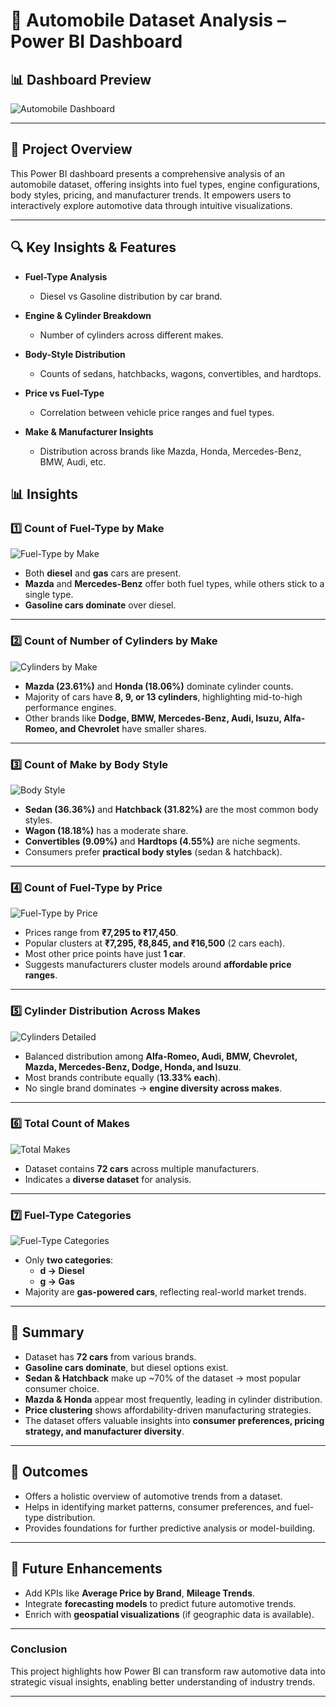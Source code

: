 # ​🚗 Automobile Dataset Analysis – Power BI Dashboard

## 📊 Dashboard Preview
![Automobile Dashboard](https://raw.githubusercontent.com/tejaslanghe/powerbi_Project/main/Screenshot%202025-08-20%20124241.png)

---

## 📌 Project Overview
This Power BI dashboard presents a comprehensive analysis of an automobile dataset, offering insights into fuel types, engine configurations, body styles, pricing, and manufacturer trends. It empowers users to interactively explore automotive data through intuitive visualizations.

---

## 🔍 Key Insights & Features
- **Fuel-Type Analysis**
  - Diesel vs Gasoline distribution by car brand.
  
- **Engine & Cylinder Breakdown**
  - Number of cylinders across different makes.

- **Body-Style Distribution**
  - Counts of sedans, hatchbacks, wagons, convertibles, and hardtops.

- **Price vs Fuel-Type**
  - Correlation between vehicle price ranges and fuel types.

- **Make & Manufacturer Insights**
  - Distribution across brands like Mazda, Honda, Mercedes-Benz, BMW, Audi, etc.

## 📊 Insights

### 1️⃣ Count of Fuel-Type by Make
![Fuel-Type by Make](https://github.com/tejaslanghe/powerbi_Project/blob/main/B1.png)

- Both **diesel** and **gas** cars are present.  
- **Mazda** and **Mercedes-Benz** offer both fuel types, while others stick to a single type.  
- **Gasoline cars dominate** over diesel.  

---

### 2️⃣ Count of Number of Cylinders by Make
![Cylinders by Make](https://github.com/tejaslanghe/powerbi_Project/blob/main/B2.png)

- **Mazda (23.61%)** and **Honda (18.06%)** dominate cylinder counts.  
- Majority of cars have **8, 9, or 13 cylinders**, highlighting mid-to-high performance engines.  
- Other brands like **Dodge, BMW, Mercedes-Benz, Audi, Isuzu, Alfa-Romeo, and Chevrolet** have smaller shares.  

---

### 3️⃣ Count of Make by Body Style
![Body Style](https://github.com/tejaslanghe/powerbi_Project/blob/main/B3.png)

- **Sedan (36.36%)** and **Hatchback (31.82%)** are the most common body styles.  
- **Wagon (18.18%)** has a moderate share.  
- **Convertibles (9.09%)** and **Hardtops (4.55%)** are niche segments.  
- Consumers prefer **practical body styles** (sedan & hatchback).  

---

### 4️⃣ Count of Fuel-Type by Price
![Fuel-Type by Price](https://github.com/tejaslanghe/powerbi_Project/blob/main/B4.png)

- Prices range from **₹7,295 to ₹17,450**.  
- Popular clusters at **₹7,295, ₹8,845, and ₹16,500** (2 cars each).  
- Most other price points have just **1 car**.  
- Suggests manufacturers cluster models around **affordable price ranges**.  

---

### 5️⃣ Cylinder Distribution Across Makes
![Cylinders Detailed](images/B5.png)

- Balanced distribution among **Alfa-Romeo, Audi, BMW, Chevrolet, Mazda, Mercedes-Benz, Dodge, Honda, and Isuzu**.  
- Most brands contribute equally (**13.33% each**).  
- No single brand dominates → **engine diversity across makes**.  

---

### 6️⃣ Total Count of Makes
![Total Makes](images/B6.png)

- Dataset contains **72 cars** across multiple manufacturers.  
- Indicates a **diverse dataset** for analysis.  

---

### 7️⃣ Fuel-Type Categories
![Fuel-Type Categories](images/B7.png)

- Only **two categories**:  
  - **d → Diesel**  
  - **g → Gas**  
- Majority are **gas-powered cars**, reflecting real-world market trends.  

---

## 🚀 Summary

- Dataset has **72 cars** from various brands.  
- **Gasoline cars dominate**, but diesel options exist.  
- **Sedan & Hatchback** make up ~70% of the dataset → most popular consumer choice.  
- **Mazda & Honda** appear most frequently, leading in cylinder distribution.  
- **Price clustering** shows affordability-driven manufacturing strategies.  
- The dataset offers valuable insights into **consumer preferences, pricing strategy, and manufacturer diversity**.  

---
## 🚀 Outcomes
- Offers a holistic overview of automotive trends from a dataset.
- Helps in identifying market patterns, consumer preferences, and fuel-type distribution.
- Provides foundations for further predictive analysis or model-building.

---

## 🔮 Future Enhancements
- Add KPIs like **Average Price by Brand**, **Mileage Trends**.
- Integrate **forecasting models** to predict future automotive trends.
- Enrich with **geospatial visualizations** (if geographic data is available).

---

###  Conclusion
This project highlights how Power BI can transform raw automotive data into strategic visual insights, enabling better understanding of industry trends.

---

 
